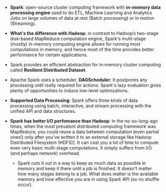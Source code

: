 * **Spark**: open-source cluster computing framework with
**in-memory data processing engine** used to do ETL, Machine Learning and Analytics Jobs on large volumes of data at rest (Batch processing) or in motion (Streaming).

* **What's the difference with Hadoop**: in contrast to Hadoop’s two-stage disk-based MapReduce computation engine, Spark's multi-stage (mostly) in-memory computing engine allows for running most computations in memory, and hence most of the time provides better performance for certain applications.

* Spark provides an efficient abstraction for in-memory cluster computing called **Resilient Distributed Dataset**.

* Apache Spark uses a scheduler, **DAGScheduler**: It postpones any processing until really required for actions. Spark's lazy evaluation gives plenty of opportunities to induce low-level optimizations.

* **Supported Data Processing**: Spark offers three kinds of data processing using batch, interactive, and stream processing with the unified API and data structures.

* **Spark has better I/O perfomance than Hadoop**: In the no-so-long-ago times, when the most prevalent distributed computing framework was MapReduce, you could reuse a data between computation (even partial ones!) only after you've written it to an external storage like Hadoop Distributed Filesystem (HDFS)]. It can cost you a lot of time to compute even very basic multi-stage computations. It simply suffers from I/O (and perhaps network) overhead. 

    * Spark cuts it out in a way to keep as much data as possible in memory and keep it there until a job is finished. It doesn't matter how many stages belong to a job. What does matter is the available memory and how effective you are in using Spark API (so no shuffle occur).